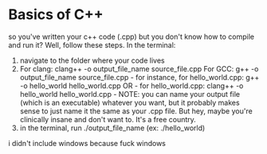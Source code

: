 # Basics of C++

so you've written your c++ code (.cpp) but you don't know how to compile and run it? 
Well, follow these steps. In the terminal:

1) navigate to the folder where your code lives
2) For clang: clang++ -o output_file_name source_file.cpp
   For GCC: g++ -o output_file_name source_file.cpp
        - for instance, for hello_world.cpp: g++ -o hello_world hello_world.cpp
        OR
        - for hello_world.cpp: clang++ -o hello_world hello_world.cpp
        - NOTE: you can name your output file (which is an executable) whatever you want, but it probably makes sense to just name it the same as your .cpp file. But hey, maybe you're clinically insane and don't want to. It's a free country.
3) in the terminal, run  ./output_file_name (ex: ./hello_world)

i didn't include windows because fuck windows
